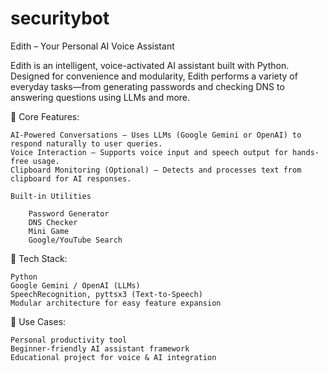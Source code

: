 # securitybot

Edith – Your Personal AI Voice Assistant

Edith is an intelligent, voice-activated AI assistant built with Python. Designed for convenience and modularity, Edith performs a variety of everyday tasks—from generating passwords and checking DNS to answering questions using LLMs and more.

🧠 Core Features:

    AI-Powered Conversations – Uses LLMs (Google Gemini or OpenAI) to respond naturally to user queries.
    Voice Interaction – Supports voice input and speech output for hands-free usage.
    Clipboard Monitoring (Optional) – Detects and processes text from clipboard for AI responses.

    Built-in Utilities

        Password Generator
        DNS Checker
        Mini Game
        Google/YouTube Search

🔧 Tech Stack:

    Python
    Google Gemini / OpenAI (LLMs)
    SpeechRecognition, pyttsx3 (Text-to-Speech)
    Modular architecture for easy feature expansion

🧩 Use Cases:

    Personal productivity tool
    Beginner-friendly AI assistant framework
    Educational project for voice & AI integration

